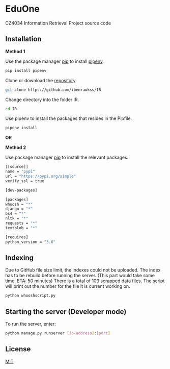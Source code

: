 # EduOne

CZ4034 Information Retrieval Project source code

## Installation

**Method 1**

Use the package manager [pip](https://pip.pypa.io/en/stable/) to install [pipenv](https://github.com/pypa/pipenv).

```bash
pip install pipenv
```

Clone or download the [repository](https://github.com/ibenrawkss/IR).

```bash
git clone https://github.com/ibenrawkss/IR
```

Change directory into the folder IR.

```bash
cd IR
```

Use pipenv to install the packages that resides in the Pipfile.

```bash
pipenv install
```

**OR**

**Method 2**

Use package manager [pip](https://pip.pypa.io/en/stable/) to install the relevant packages.

```bash
[[source]]
name = "pypi"
url = "https://pypi.org/simple"
verify_ssl = true

[dev-packages]

[packages]
whoosh = "*"
django = "*"
bs4 = "*"
nltk = "*"
requests = "*"
textblob = "*"

[requires]
python_version = "3.6"
```

## Indexing

Due to GitHub file size limit, the indexes could not be uploaded.
The index has to be rebuild before running the server. (This part would take some time. ETA: 50 minutes)
There is a total of 103 scrapped data files. The script will print out the number for the file it is 
current working on.
```bash
python whooshscript.py
```

## Starting the server (Developer mode)

To run the server, enter:

```bash
python manage.py runserver [ip-address]:[port]
```


## License

[MIT](https://choosealicense.com/licenses/mit/)